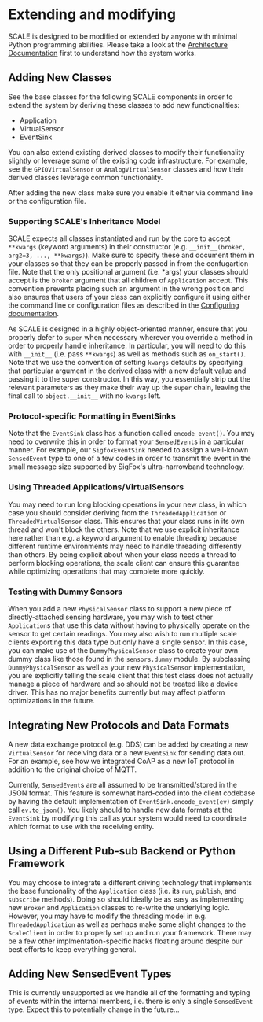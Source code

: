 # Extending and modifying

SCALE is designed to be modified or extended by anyone with minimal Python programming abilities.  Please take a look at the [Architecture Documentation](ARCHITECTURE.md) first to understand how the system works.


## Adding New Classes

See the base classes for the following SCALE components in order to extend the system by deriving these classes to add new functionalities:

* Application
* VirtualSensor
* EventSink

You can also extend existing derived classes to modify their functionality slightly or leverage some of the existing code infrastructure.  For example, see the `GPIOVirtualSensor` or `AnalogVirtualSensor` classes and how their derived classes leverage common functionality.

After adding the new class make sure you enable it either via command line or the configuration file.


### Supporting SCALE's Inheritance Model

SCALE expects all classes instantiated and run by the core to accept `**kwargs` (keyword arguments) in their constructor (e.g. `__init__(broker, arg2=3, ..., **kwargs)`).  Make sure to specify these and document them in your classes so that they can be properly passed in from the confugartion file.
 Note that the only positional argument (i.e. *args) your classes should accept is the `broker` argument that all children of `Application` accept.  This convention prevents placing such an argument in the wrong position and also ensures that users of your class can explicitly configure it using either the command line or configuration files as described in the [Configuring documentation](CONFIGURING.md).

As SCALE is designed in a highly object-oriented manner, ensure that you properly defer to `super` when necessary wherever you override a method in order to properly handle inheritance.  In particular, you will need to do this with `__init__` (i.e. pass `**kwargs`) as well as methods such as `on_start()`.
Note that we use the convention of setting `kwargs` defaults by specifying that particular argument in the derived class with a new default value and passing it to the super constructor.  In this way, you essentially strip out the relevant parameters as they make their way up the `super` chain, leaving the final call to `object.__init__` with no `kwargs` left.


### Protocol-specific Formatting in EventSinks

Note that the `EventSink` class has a function called `encode_event()`.  You may need to overwrite this in order to format your `SensedEvent`s in a particular manner.  For example, our `SigfoxEventSink` needed to assign a well-known `SensedEvent` type to one of a few codes in order to transmit the event in the small message size supported by SigFox's ultra-narrowband technology.


### Using Threaded Applications/VirtualSensors

You may need to run long blocking operations in your new class, in which case you should consider deriving from the `ThreadedApplication` or `ThreadedVirtualSensor` class.  This ensures that your class runs in its own thread and won't block the others.
Note that we use explicit inheritance here rather than e.g. a keyword argument to enable threading because different runtime environments may need to handle threading differently than others.  By being explicit about when your class needs a thread to perform blocking operations, the scale client can ensure this guarantee while optimizing operations that may complete more quickly.


### Testing with Dummy Sensors

When you add a new `PhysicalSensor` class to support a new piece of directly-attached sensing hardware, you may wish to test other `Application`s that use this data without having to physically operate on the sensor to get certain readings.  You may also wish to run multiple scale clients exporting this data type but only have a single sensor.  In this case, you can make use of the `DummyPhysicalSensor` class to create your own dummy class like those found in the `sensors.dummy` module.  By subclassing `DummyPhysicalSensor` as well as your new `PhysicalSensor` implementation, you are explicitly telling the scale client that this test class does not actually manage a piece of hardware and so should not be treated like a device driver.  This has no major benefits currently but may affect platform optimizations in the future.


## Integrating New Protocols and Data Formats

A new data exchange protocol (e.g. DDS) can be added by creating a new `VirtualSensor` for receiving data or a new `EventSink` for sending data out.  For an example, see how we integrated CoAP as a new IoT protocol in addition to the original choice of MQTT.

Currently, `SensedEvent`s are all assumed to be transmitted/stored in the JSON format.  This feature is somewhat hard-coded into the client codebase by having the default implementation of `EventSink.encode_event(ev)` simply call `ev.to_json()`.  You likely should to handle new data formats at the `EventSink` by modifying this call as your system would need to coordinate which format to use with the receiving entity.


## Using a Different Pub-sub Backend or Python Framework

You may choose to integrate a different driving technology that implements the base funcionality of the `Application` class (i.e. its `run`, `publish`, and `subscribe` methods).  Doing so should ideally be as easy as implementing new `Broker` and `Application` classes to re-write the underlying logic.  However, you may have to modify the threading model in e.g. `ThreadedApplication` as well as perhaps make some slight changes to the `ScaleClient` in order to properly set up and run your framework.  There may be a few other implmentation-specific hacks floating around despite our best efforts to keep everything general.


## Adding New SensedEvent Types

This is currently unsupported as we handle all of the formatting and typing of events within the internal members, i.e. there is only a single `SensedEvent` type.  Expect this to potentially change in the future...
